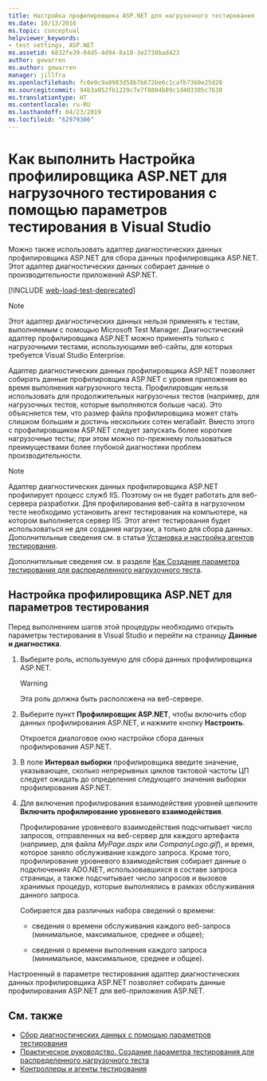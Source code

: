 ```yaml
---
title: Настройка профилировщика ASP.NET для нагрузочного тестирования
ms.date: 10/13/2016
ms.topic: conceptual
helpviewer_keywords:
- test settings, ASP.NET
ms.assetid: 6832fe39-04d5-4d94-8a18-3e2730bad423
author: gewarren
ms.author: gewarren
manager: jillfra
ms.openlocfilehash: fc0e9c9a8983d58b7b672be6c1cafb7360e25d28
ms.sourcegitcommit: 94b3a052fb1229c7e7f8804b09c1d403385c7630
ms.translationtype: HT
ms.contentlocale: ru-RU
ms.lasthandoff: 04/23/2019
ms.locfileid: "62979306"
---
```

# <a name="how-to-configure-aspnet-profiler-for-load-tests-using-test-settings-in-visual-studio"></a>Как выполнить Настройка профилировщика ASP.NET для нагрузочного тестирования с помощью параметров тестирования в Visual Studio

Можно также использовать адаптер диагностических данных профилировщика ASP.NET для сбора данных профилировщика ASP.NET. Этот адаптер диагностических данных собирает данные о производительности приложений ASP.NET.

[!INCLUDE [web-load-test-deprecated](includes/web-load-test-deprecated.md)]

> [!NOTE]
> Этот адаптер диагностических данных нельзя применять к тестам, выполняемым с помощью Microsoft Test Manager. Диагностический адаптер профилировщика ASP.NET можно применять только с нагрузочными тестами, использующими веб-сайты, для которых требуется Visual Studio Enterprise.

Адаптер диагностических данных профилировщика ASP.NET позволяет собирать данные профилировщика ASP.NET с уровня приложения во время выполнения нагрузочного теста. Профилировщик нельзя использовать для продолжительных нагрузочных тестов (например, для нагрузочных тестов, которые выполняются больше часа). Это объясняется тем, что размер файла профилировщика может стать слишком большим и достичь нескольких сотен мегабайт. Вместо этого с профилировщиком ASP.NET следует запускать более короткие нагрузочные тесты; при этом можно по-прежнему пользоваться преимуществами более глубокой диагностики проблем производительности.

> [!NOTE]
> Адаптер диагностических данных профилировщика ASP.NET профилирует процесс служб IIS. Поэтому он не будет работать для веб-сервера разработки. Для профилирования веб-сайта в нагрузочном тесте необходимо установить агент тестирования на компьютере, на котором выполняется сервер IIS. Этот агент тестирования будет использоваться не для создания нагрузки, а только для сбора данных. Дополнительные сведения см. в статье [Установка и настройка агентов тестирования](../test/lab-management/install-configure-test-agents.md).

Дополнительные сведения см. в разделе [Как Создание параметра тестирования для распределенного нагрузочного теста](../test/how-to-create-a-test-setting-for-a-distributed-load-test.md).

## <a name="configure-the-aspnet-profiler-for-your-test-settings"></a>Настройка профилировщика ASP.NET для параметров тестирования

Перед выполнением шагов этой процедуры необходимо открыть параметры тестирования в Visual Studio и перейти на страницу **Данные и диагностика**.

1. Выберите роль, используемую для сбора данных профилировщика ASP.NET.

    > [!WARNING]
    > Эта роль должна быть расположена на веб-сервере.

2. Выберите пункт **Профилировщик ASP.NET**, чтобы включить сбор данных профилирования ASP.NET, и нажмите кнопку **Настроить**.

     Откроется диалоговое окно настройки сбора данных профилирования ASP.NET.

3. В поле **Интервал выборки** профилировщика введите значение, указывающее, сколько непрерывных циклов тактовой частоты ЦП следует ожидать до определения следующего значения выборки профилирования ASP.NET.

4. Для включения профилирования взаимодействия уровней щелкните **Включить профилирование уровневого взаимодействия**.

     Профилирование уровневого взаимодействия подсчитывает число запросов, отправленных на веб-сервер для каждого артефакта (например, для файла *MyPage.aspx* или *CompanyLogo.gif*), и время, которое заняло обслуживание каждого запроса. Кроме того, профилирование уровневого взаимодействия собирает данные о подключениях ADO.NET, использовавшихся в составе запроса страницы, а также подсчитывает число запросов и вызовов хранимых процедур, которые выполнялись в рамках обслуживания данного запроса.

     Собирается два различных набора сведений о времени:

    - сведения о времени обслуживания каждого веб-запроса (минимальное, максимальное, среднее и общее);

    - сведения о времени выполнения каждого запроса (минимальное, максимальное, среднее и общее).

Настроенный в параметре тестирования адаптер диагностических данных профилировщика ASP.NET позволяет собирать данные профилирования ASP.NET для веб-приложения ASP.NET.

## <a name="see-also"></a>См. также

- [Сбор диагностических данных с помощью параметров тестирования](../test/collect-diagnostic-information-using-test-settings.md)
- [Практическое руководство. Создание параметра тестирования для распределенного нагрузочного теста](../test/how-to-create-a-test-setting-for-a-distributed-load-test.md)
- [Контроллеры и агенты тестирования](configure-test-agents-and-controllers-for-load-tests.md)